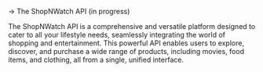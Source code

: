 -> The ShopNWatch API (in progress)

The ShopNWatch API is a comprehensive and versatile platform designed to cater to all your lifestyle needs, seamlessly integrating the world of shopping and entertainment. This powerful API enables users to explore, discover, and purchase a wide range of products, including movies, food items, and clothing, all from a single, unified interface.

